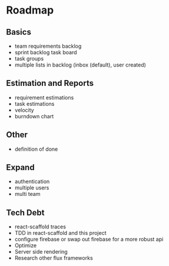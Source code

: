 Roadmap
=======

Basics
------
+ team requirements backlog
+ sprint backlog task board
+ task groups
+ multiple lists in backlog (inbox (default), user created)

Estimation and Reports
----------------------
+ requirement estimations
+ task estimations
+ velocity
+ burndown chart

Other
-----
+ definition of done

Expand
------
+ authentication
+ multiple users
+ multi team

Tech Debt
---------
+ react-scaffold traces
+ TDD in react-scaffold and this project
+ configure firebase or swap out firebase for a more robust api
+ Optimize
+ Server side rendering
+ Research other flux frameworks
